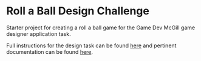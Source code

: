 # Roll a Ball Design Challenge
 Starter project for creating a roll a ball game for the Game Dev McGill game designer application task.

Full instructions for the design task can be found [here](https://docs.google.com/document/d/1PHJKbDKRA6JJ91hcDcl9x48MmHoCWa7xniZ4VD_YXL4/edit?usp=sharing) and pertinent documentation can be found [here](https://docs.google.com/document/d/1TsEOugO2xfvsTOqGmbekxkXEAukhGJ5lGmOnk3cBiZ8/edit?usp=sharing).
